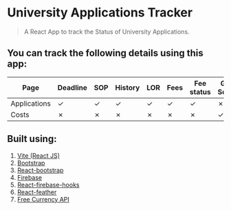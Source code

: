# University Applications Tracker

> A React App to track the Status of University Applications.

## You can track the following details using this app:

| Page         | Deadline | SOP     | History | LOR     | Fees    | Fee status | GRE Score | TOEFL Score | Total Cost |
| ------------ | -------- | ------- | ------- | ------- | ------- | ---------- | --------- | ----------- | ---------- |
| Applications | &check;  | &check; | &check; | &check; | &check; | &check;    | &cross;   | &cross;     | &cross;    |
| Costs        | &cross;  | &cross; | &cross; | &cross; | &cross; | &cross;    | &check;   | &check;     | &check;    |

## Built using:

1. [Vite (React JS)](https://vitejs.dev/)
2. [Bootstrap](https://getbootstrap.com/)
3. [React-bootstrap](https://react-bootstrap.github.io/)
4. [Firebase](https://firebase.google.com/)
5. [React-firebase-hooks](https://github.com/CSFrequency/react-firebase-hooks)
6. [React-feather](https://github.com/feathericons/react-feather)
7. [Free Currency API](https://freecurrencyapi.com/)
